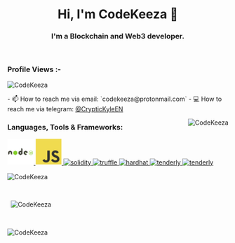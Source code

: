 <h1 align="center">Hi, I'm CodeKeeza 👋</h1>
<h3 align="center">I'm a Blockchain and Web3 developer.</h3>

<br>

<p align="right"> <h3>Profile Views :-</h3> <img src="https://komarev.com/ghpvc/?username=CodeKeeza&label=Profile%20views&color=0e75b6&style=flat"
    alt="CodeKeeza" /> 
  </p>
  - 📫 How to reach me via email: `codekeeza@protonmail.com`
  - 💻 How to reach me via telegram: <a href="http://t.me/cryptickyleen" target="_blank" rel="noreferrer">@CrypticKyleEN</a>
<br>

<p><img align="right" src="https://github.com/Adam-pw/Adam-pw/blob/main/animation_500_kxa883sd.gif" alt="CodeKeeza" /></p>

<h3 align="left">Languages, Tools & Frameworks:</h3>
<p>
  <a href="https://nodejs.org" target="_blank" rel="noreferrer"> <img
      src="https://raw.githubusercontent.com/devicons/devicon/master/icons/nodejs/nodejs-original-wordmark.svg"
      alt="nodejs" width="60" height="60" /> </a> <a href="https://developer.mozilla.org/en-US/docs/Web/JavaScript" target="_blank"
    rel="noreferrer"> <img
      src="https://raw.githubusercontent.com/devicons/devicon/master/icons/javascript/javascript-original.svg"
      alt="javascript" width="60" height="60" /> </a><a href="https://docs.soliditylang.org/" target="_blank"
    rel="noreferrer"> <img
      src="https://www.logosvgpng.com/wp-content/uploads/2018/10/solidity-logo-vector.png"
      alt="solidity" width="60" height="60" /> </a><a href="https://trufflesuite.com/" target="_blank"
    rel="noreferrer"> <img
      src="https://trufflesuite.com/assets/logo.png"
      alt="truffle" width="60" height="60" /> </a><a href="https://hardhat.org/" target="_blank"
    rel="noreferrer"> <img
      src="https://pbs.twimg.com/profile_images/1317925773425168384/XQkaoFRg_400x400.jpg"
      alt="hardhat" width="60" height="60" /> </a><a href="https://tenderly.co/" target="_blank"
    rel="noreferrer"> <img
      src="https://tenderly.co/static/logo-vertical-48c77fb121bed85553a911251d2923a5.svg"
      alt="tenderly" width="60" height="60" /> </a><a href="https://next-stack.github.io/ganache/" target="_blank"
    rel="noreferrer"> <img
      src="https://next-stack.github.io/docs/ganache/images/ganache-logo.png"
      alt="tenderly" width="60" height="60" /> </a>
</p>


<p>
  <img align="center"
    src="https://github-readme-stats.vercel.app/api/top-langs?username=CodeKeeza&show_icons=true&locale=en&bg_color=0d1117&text_color=ffffff&layout=compact&hide=css"
    alt="CodeKeeza" 
    bg_color=#808080/>
</p>

<br>

<p>&nbsp;
  <img align="center" 
    src="https://github-readme-stats.vercel.app/api?username=CodeKeeza&show_icons=true&count_private=true&locale=en&bg_color=0d1117&text_color=ffffff&repo=convoychat"
    alt="CodeKeeza" />
</p>

<br>

<p>
   <img align="center"
        src="https://github-readme-streak-stats.herokuapp.com/?user=CodeKeeza&theme=dark&background=0d1117&date_format=M%20j%5B%2C%20Y%5D" 
        alt="CodeKeeza" />
</p>
      
